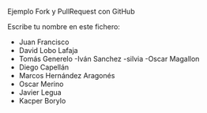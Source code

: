 Ejemplo Fork y PullRequest con GitHub

Escribe tu nombre en este fichero:

- Juan Francisco
- David Lobo Lafaja
- Tomás Generelo
-Iván Sanchez
-silvia
-Oscar Magallon
- Diego Capellán
- Marcos Hernández Aragonés
- Oscar Merino
- Javier Legua
- Kacper Borylo
